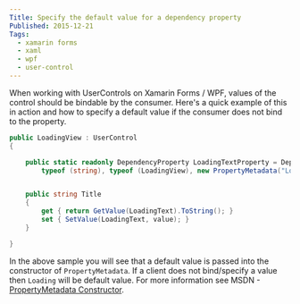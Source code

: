 ```yaml
---
Title: Specify the default value for a dependency property
Published: 2015-12-21
Tags:
  - xamarin forms
  - xaml
  - wpf
  - user-control
---
```


When working with UserControls on Xamarin Forms / WPF, values of the control should be bindable by the consumer. Here's a quick example of this in action and how to specify a default value if the consumer does not bind to the property.

```csharp
public LoadingView : UserControl
{

    public static readonly DependencyProperty LoadingTextProperty = DependencyProperty.Register("LoadingText",
        typeof (string), typeof (LoadingView), new PropertyMetadata("Loading", null));


    public string Title
    {
        get { return GetValue(LoadingText).ToString(); }
        set { SetValue(LoadingText, value); }
    }

}
```

In the above sample you will see that a default value is passed into the constructor of `PropertyMetadata`. If a client does not bind/specify a value then `Loading` will be default value. For more information see MSDN - [PropertyMetadata Constructor](https://msdn.microsoft.com/en-us/library/ms557329(v=vs.110).aspx).
